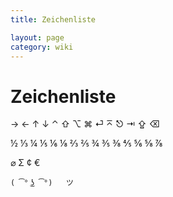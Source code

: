 ```yaml
---
title: Zeichenliste

layout: page
category: wiki
---
```

# Zeichenliste

→ ← ↑ ↓ ⌃ ⇧ ⌥ ⌘ ⏎ ⌅ ⎋ ⇥ ⇪ ⌫

½ ⅓ ¼ ⅕ ⅙ ⅛ ⅔ ⅖ ¾ ⅗ ⅜ ⅘ ⅚ ⅝ ⅞

⌀ Σ ¢ €

    ( ͡° ͜ʖ ͡°)   ツ

